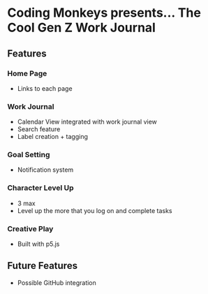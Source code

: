 # Coding Monkeys presents... The Cool Gen Z Work Journal

## Features

### Home Page

- Links to each page

### Work Journal

- Calendar View integrated with work journal view
- Search feature
- Label creation + tagging

### Goal Setting

- Notification system

### Character Level Up

- 3 max
- Level up the more that you log on and complete tasks

### Creative Play

- Built with p5.js

## Future Features

- Possible GitHub integration
